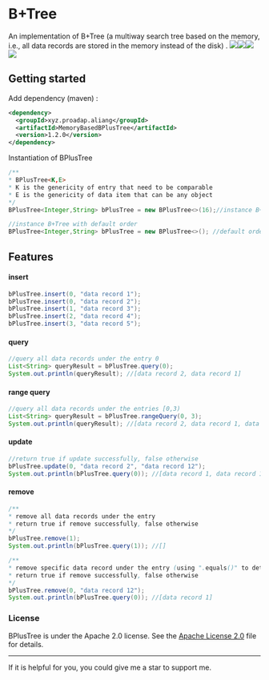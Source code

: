 # B+Tree

An implementation of B+Tree  (a multiway search tree based on the memory, i.e., all data records are stored in the memory instead of the disk) . ![](https://img.shields.io/badge/license-Apache%202.0-green)![](https://img.shields.io/badge/coverage-100%25-brightgreen)![](https://img.shields.io/badge/maven%20central-v1.2.0-blue)![](https://img.shields.io/badge/java%20version-8-red)



## Getting started

Add dependency (maven) :

```xml
<dependency>
  <groupId>xyz.proadap.aliang</groupId>
  <artifactId>MemoryBasedBPlusTree</artifactId>
  <version>1.2.0</version>
</dependency>
```



Instantiation of BPlusTree

```java
/**
* BPlusTree<K,E>
* K is the genericity of entry that need to be comparable
* E is the genericity of data item that can be any object
*/
BPlusTree<Integer,String> bPlusTree = new BPlusTree<>(16);//instance B+Tree with specific order

//instance B+Tree with default order
BPlusTree<Integer,String> bPlusTree = new BPlusTree<>(); //default order is 9
```



## Features

#### insert

```java
bPlusTree.insert(0, "data record 1");
bPlusTree.insert(0, "data record 2");
bPlusTree.insert(1, "data record 3");
bPlusTree.insert(2, "data record 4");
bPlusTree.insert(3, "data record 5");
```



#### query

```java
//query all data records under the entry 0
List<String> queryResult = bPlusTree.query(0);
System.out.println(queryResult); //[data record 2, data record 1]
```



#### range query

```java
//query all data records under the entries [0,3)
List<String> queryResult = bPlusTree.rangeQuery(0, 3);
System.out.println(queryResult); //[data record 2, data record 1, data record 3, data record 4]
```



#### update

```java
//return true if update successfully, false otherwise
bPlusTree.update(0, "data record 2", "data record 12");
System.out.println(bPlusTree.query(0)); //[data record 1, data record 12]
```



#### remove

```java
/**
* remove all data records under the entry
* return true if remove successfully, false otherwise
*/
bPlusTree.remove(1);
System.out.println(bPlusTree.query(1)); //[]

/**
* remove specific data record under the entry (using ".equals()" to determine whether certain data record is the present)
* return true if remove successfully, false otherwise
*/
bPlusTree.remove(0, "data record 12");
System.out.println(bPlusTree.query(0)); //[data record 1]
```



### License

BPlusTree is under the Apache 2.0 license. See the [Apache License 2.0](http://www.apache.org/licenses/LICENSE-2.0) file for details.

------

If it is helpful for you, you could give me a star to support me.

